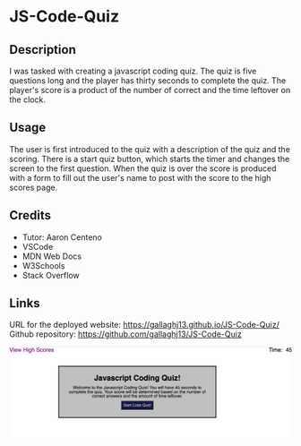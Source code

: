 # JS-Code-Quiz

## Description

I was tasked with creating a javascript coding quiz. The quiz is five questions long and the player has thirty seconds to complete the quiz. The player's score is a product of the number of correct and the time leftover on the clock.

## Usage

The user is first introduced to the quiz with a description of the quiz and the scoring. There is a start quiz button, which starts the timer and changes the screen to the first question. When the quiz is over the score is produced with a form to fill out the user's name to post with the score to the high scores page.

## Credits

- Tutor: Aaron Centeno
- VSCode
- MDN Web Docs
- W3Schools
- Stack Overflow

## Links

URL for the deployed website: https://gallaghj13.github.io/JS-Code-Quiz/ \
Github repository: https://github.com/gallaghj13/JS-Code-Quiz

![](./assets/JS-Code.png)
